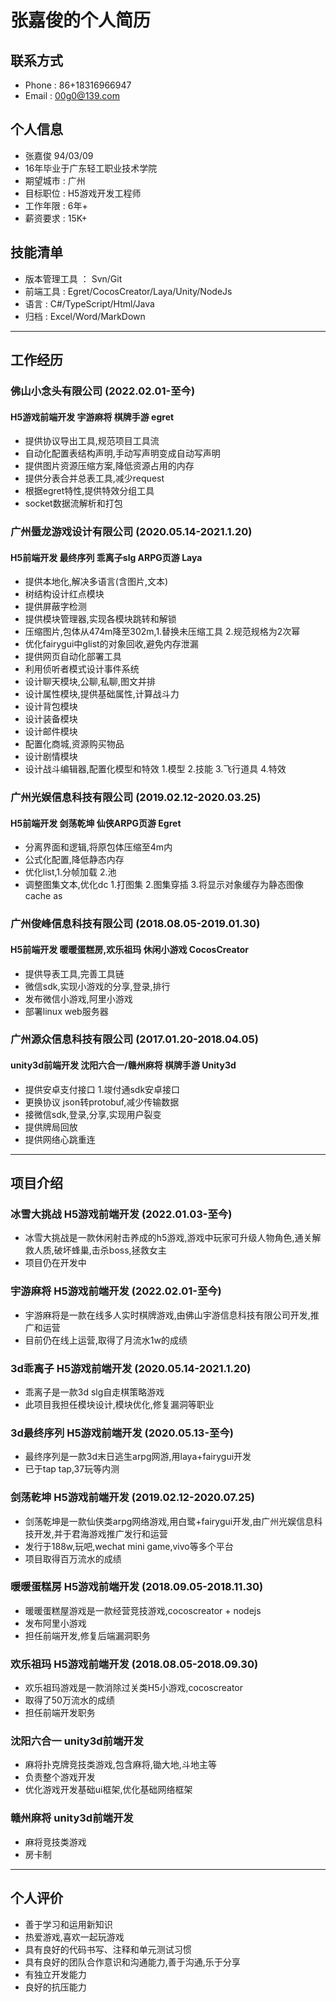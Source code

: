 # 张嘉俊的个人简历
## 联系方式
- Phone : 86+18316966947
- Email : 00g0@139.com
## 个人信息
- 张嘉俊 94/03/09
- 16年毕业于广东轻工职业技术学院
- 期望城市 : 广州
- 目标职位 : H5游戏开发工程师
- 工作年限 : 6年+
- 薪资要求 : 15K+
## 技能清单
- 版本管理工具 ： Svn/Git
- 前端工具 : Egret/CocosCreator/Laya/Unity/NodeJs
- 语言 : C#/TypeScript/Html/Java
- 归档 : Excel/Word/MarkDown

---

## 工作经历
### 佛山小念头有限公司    (2022.02.01-至今)
#### H5游戏前端开发 宇游麻将 棋牌手游 egret
- 提供协议导出工具,规范项目工具流
- 自动化配置表结构声明,手动写声明变成自动写声明
- 提供图片资源压缩方案,降低资源占用的内存
- 提供分表合并总表工具,减少request
- 根据egret特性,提供特效分组工具
- socket数据流解析和打包
### 广州蜃龙游戏设计有限公司    (2020.05.14-2021.1.20)
#### H5前端开发 最终序列 乖离子slg ARPG页游 Laya 
- 提供本地化,解决多语言(含图片,文本)
- 树结构设计红点模块
- 提供屏蔽字检测
- 提供模块管理器,实现各模块跳转和解锁
- 压缩图片,包体从474m降至302m,1.替换未压缩工具 2.规范规格为2次幂
- 优化fairygui中glist的对象回收,避免内存泄漏
- 提供网页自动化部署工具
- 利用侦听者模式设计事件系统
- 设计聊天模块,公聊,私聊,图文并排
- 设计属性模块,提供基础属性,计算战斗力
- 设计背包模块
- 设计装备模块
- 设计邮件模块
- 配置化商城,资源购买物品
- 设计剧情模块 
- 设计战斗编辑器,配置化模型和特效 1.模型 2.技能 3.飞行道具 4.特效
### 广州光娱信息科技有限公司    (2019.02.12-2020.03.25)
#### H5前端开发 剑荡乾坤 仙侠ARPG页游 Egret
- 分离界面和逻辑,将原包体压缩至4m内
- 公式化配置,降低静态内存
- 优化list,1.分帧加载 2.池
- 调整图集文本,优化dc 1.打图集 2.图集穿插 3.将显示对象缓存为静态图像cache as
### 广州俊峰信息科技有限公司    (2018.08.05-2019.01.30)
#### H5前端开发 暖暖蛋糕房,欢乐祖玛 休闲小游戏 CocosCreator
- 提供导表工具,完善工具链
- 微信sdk,实现小游戏的分享,登录,排行
- 发布微信小游戏,阿里小游戏
- 部署linux web服务器
### 广州源众信息科技有限公司    (2017.01.20-2018.04.05)
#### unity3d前端开发 沈阳六合一/赣州麻将 棋牌手游 Unity3d
- 提供安卓支付接口  1.竣付通sdk安卓接口
- 更换协议 json转protobuf,减少传输数据
- 接微信sdk,登录,分享,实现用户裂变
- 提供牌局回放
- 提供网络心跳重连

---

## 项目介绍
### 冰雪大挑战 H5游戏前端开发    (2022.01.03-至今)
- 冰雪大挑战是一款休闲射击养成的h5游戏,游戏中玩家可升级人物角色,通关解救人质,破坏蜂巢,击杀boss,拯救女主
- 项目仍在开发中
### 宇游麻将 H5游戏前端开发    (2022.02.01-至今)
- 宇游麻将是一款在线多人实时棋牌游戏,由佛山宇游信息科技有限公司开发,推广和运营
- 目前仍在线上运营,取得了月流水1w的成绩
### 3d乖离子  H5游戏前端开发    (2020.05.14-2021.1.20)
- 乖离子是一款3d slg自走棋策略游戏
- 此项目我担任模块设计,模块优化,修复漏洞等职业
### 3d最终序列  H5游戏前端开发    (2020.05.13-至今)
- 最终序列是一款3d末日逃生arpg网游,用laya+fairygui开发
- 已于tap tap,37玩等内测
### 剑荡乾坤  H5游戏前端开发    (2019.02.12-2020.07.25)
- 剑荡乾坤是一款仙侠类arpg网络游戏,用白鹭+fairygui开发,由广州光娱信息科技开发,并于君海游戏推广发行和运营
- 发行于188w,玩吧,wechat mini game,vivo等多个平台
- 项目取得百万流水的成绩
### 暖暖蛋糕房  H5游戏前端开发    (2018.09.05-2018.11.30)
- 暖暖蛋糕屋游戏是一款经营竞技游戏,cocoscreator + nodejs
- 发布阿里小游戏
- 担任前端开发,修复后端漏洞职务
### 欢乐祖玛  H5游戏前端开发    (2018.08.05-2018.09.30)
- 欢乐祖玛游戏是一款消除过关类H5小游戏,cocoscreator
- 取得了50万流水的成绩
- 担任前端开发职务
### 沈阳六合一 unity3d前端开发
- 麻将扑克牌竞技类游戏,包含麻将,锄大地,斗地主等
- 负责整个游戏开发
- 优化游戏开发基础ui框架,优化基础网络框架
### 赣州麻将 unity3d前端开发
- 麻将竞技类游戏
- 房卡制

---

## 个人评价
- 善于学习和运用新知识
- 热爱游戏,喜欢一起玩游戏
- 具有良好的代码书写、注释和单元测试习惯
- 具有良好的团队合作意识和沟通能力,善于沟通,乐于分享
- 有独立开发能力
- 良好的抗压能力